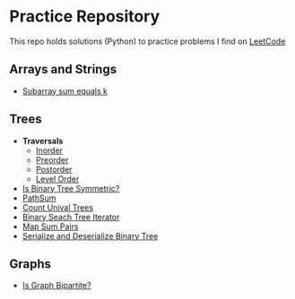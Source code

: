 # Practice Repository
This repo holds solutions (Python) to practice problems I find on [LeetCode](https://leetcode.com/)

## Arrays and Strings 
* [Subarray sum equals k](arrays_and_strings/subarray_sum_equals_k.py) 

## Trees 
* **Traversals**
    * [Inorder](trees/traversal/inorder.py)  
    * [Preorder](trees/traversal/preorder.py)  
    * [Postorder](trees/traversal/postorder.py)  
    * [Level Order](trees/traversal/levelorder.py)  
* [Is Binary Tree Symmetric?](trees/symmetric_tree.py)  
* [PathSum](trees/pathsum.py)  
* [Count Unival Trees](trees/count_unival_trees.py)  
* [Binary Seach Tree Iterator](trees/bst_iterator.py)  
* [Map Sum Pairs](trees/map_sum_pairs.py)  
* [Serialize and Deserialize Binary Tree](trees/serialize_deserialize.py)


## Graphs 
* [Is Graph Bipartite?](graph/bipartite.py) 
